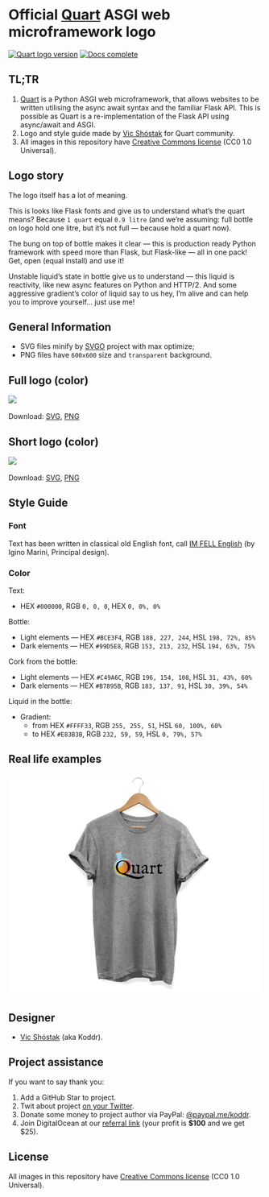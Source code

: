 # Official [Quart](https://github.com/pgjones/quart) ASGI web microframework logo

[![Quart logo version](https://img.shields.io/badge/version-2017.12-brightgreen.svg?style=flat-square)](https://github.com/koddr/quart-logo)
[![Docs complete](https://img.shields.io/badge/style_guide-done-brightgreen.svg?style=flat-square)](https://github.com/koddr/quart-logo)

## TL;TR

1. [Quart](https://github.com/pgjones/quart) is a Python ASGI web microframework, that allows websites to be written utilising the async await syntax and the familiar Flask API. This is possible as Quart is a re-implementation of the Flask API using async/await and ASGI.
2. Logo and style guide made by [Vic Shóstak](https://github.com/koddr) for Quart community.
3. All images in this repository have [Creative Commons license](https://creativecommons.org/share-your-work/public-domain/cc0) (CC0 1.0 Universal).

## Logo story

The logo itself has a lot of meaning.

This is looks like Flask fonts and give us to understand what’s the quart means? Because `1 quart` equal `0.9 litre` (and we’re assuming: full bottle on logo hold one litre, but it’s not full — because hold a quart now).

The bung on top of bottle makes it clear — this is production ready Python framework with speed more than Flask, but Flask-like — all in one pack! Get, open (equal install) and use it!

Unstable liquid’s state in bottle give us to understand — this liquid is reactivity, like new async features on Python and HTTP/2. And some aggressive gradient’s color of liquid say to us hey, I’m alive and can help you to improve yourself... just use me!

## General Information

- SVG files minify by [SVGO](https://github.com/svg/svgo) project with max optimize;
- PNG files have `600x600` size and `transparent` background.

## Full logo (color)

<img width="320" src="https://github.com/koddr/quart-logo/blob/master/src/png/quart_full_logo_color.png">

Download: [SVG](https://github.com/koddr/quart-logo/blob/master/src/svg/quart_full_logo_color.svg), [PNG](https://github.com/koddr/quart-logo/blob/master/src/png/quart_full_logo_color.png)

## Short logo (color)

<img width="320" src="https://github.com/koddr/quart-logo/blob/master/src/png/quart_short_logo_color.png">

Download: [SVG](https://github.com/koddr/quart-logo/blob/master/src/svg/quart_short_logo_color.svg), [PNG](https://github.com/koddr/quart-logo/blob/master/src/png/quart_short_logo_color.png)

## Style Guide

### Font

Text has been written in classical old English font, call [IM FELL English](https://fonts.google.com/specimen/IM+Fell+English) (by Igino Marini, Principal design).

### Color

Text:

- HEX `#000000`, RGB `0, 0, 0`, HEX `0, 0%, 0%`

Bottle:

- Light elements — HEX `#BCE3F4`, RGB `188, 227, 244`, HSL `198, 72%, 85%`
- Dark elements — HEX `#99D5E8`, RGB `153, 213, 232`, HSL `194, 63%, 75%`

Cork from the bottle:

- Light elements — HEX `#C49A6C`, RGB `196, 154, 108`, HSL `31, 43%, 60%`
- Dark elements — HEX `#B7895B`, RGB `183, 137, 91`, HSL `30, 39%, 54%`

Liquid in the bottle:

- Gradient:
  - from HEX `#FFFF33`, RGB `255, 255, 51`, HSL `60, 100%, 60%`
  - to HEX `#E83B3B`, RGB `232, 59, 59`, HSL `0, 79%, 57%`
  
## Real life examples

![t-shirt](https://github.com/koddr/quart-logo/blob/master/src/quart_t-shirt_gray.jpg)

## Designer

- [Vic Shóstak](https://github.com/koddr) (aka Koddr).

## Project assistance

If you want to say thank you:

1. Add a GitHub Star to project.
2. Twit about project [on your Twitter](https://twitter.com/intent/tweet?text=%F0%9F%96%BC%20Official%20Quart%20ASGI%20Framework%20logo%20%28with%20style%20guide%29%3A%20https%3A%2F%2Fgithub.com%2Fkoddr%2Fquart-logo).
3. Donate some money to project author via PayPal: [@paypal.me/koddr](https://paypal.me/koddr?locale.x=en_EN).
4. Join DigitalOcean at our [referral link](https://m.do.co/c/b41859fa9b6e) (your profit is **$100** and we get $25).

## License

All images in this repository have [Creative Commons license](https://creativecommons.org/share-your-work/public-domain/cc0) (CC0 1.0 Universal).
